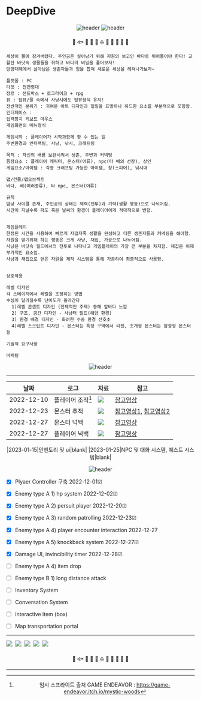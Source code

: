 # DeepDive

<div align="center">
  
![header](https://capsule-render.vercel.app/api?type=waving&height=250&color=00ffff&text=🐠Deep⛵Dive🐟&fontColor=ffffff)
![header](https://capsule-render.vercel.app/api?type=rect&height=50&color=ebf3f5&text=기획서&fontColor=000000&fontSize=20)
  
🦦  🐟  🐠  🐡  🦈 ⛵ 🍤  🍥  🦐  🎏  🎣
</div>
  <div align="left">

```
세상이 물에 잠겨버렸다. 주인공은 살아남기 위해 자원의 보고인 바다로 뛰어들어야 한다! 교활한 바닷속 생물들을 취하고 바다의 비밀을 풀어보자!
망망대해에서 살아남은 생존자들과 힘을 합쳐 새로운 세상을 헤쳐나가보자~
```  
```
플랫폼 : PC  
타겟 : 전연령대
장르 : 샌드박스 + 로그라이크 + rpg
뷰 : 탑뷰/물 속에서 사냥시에도 탑뷰형식 유지!
전반적인 분위기 : 귀여운 아트 디자인과 힐링을 표방하나 하드한 요소를 부분적으로 포함함.
인터페이스 :
입력장치 키보드 마우스
게임화면의 메뉴형식
```
```
게임시작 : 플레이어가 시작과함께 할 수 있는 일
주변환경과 인터랙팅, 사냥, 낚시, 크래프팅
```
```
목적 : 자신의 배를 보완시켜서 생존, 주변과 커넥팅
등장요소 : 플레이어 캐릭터, 몬스터(어류), npc(타 배의 선장), 상인
게임요소/아이템 : 각종 크래프팅 가능한 아이템, 창(스피어), 낚시대

맵/건물/맵오브젝트
바다, 배(여러종류), 타 npc, 몬스터(어류)
```
```
규칙
밤낮 사이클 존재, 주인공의 상태는 체력(전투)과 기력(생활 행동)으로 나뉘어짐.
시간이 지날수록 파도 혹은 날씨의 환경이 플레이어에게 적대적으로 변함.


게임플레이
한정된 시간을 사용하여 빠르게 자급자족 생활을 완성하고 다른 생존자들과 커넥팅을 해야함.
자원을 얻기위해 하는 행동은 크게 사냥, 채집, 가공으로 나누어짐.
사냥은 바닷속 필드에서의 전투로 나타나고 게임플레이의 가장 큰 부분을 차지함. 채집은 이때 부가적인 요소임.
사냥과 채집으로 얻은 자원을 제작 시스템을 통해 가공하여 최종적으로 사용함.

  
상호작용

레벨 디자인
각 스테이지에서 레벨을 조정하는 방법
수심이 달라질수록 난이도가 올라간다
  1)레벨 콘셉트 디자인 (전체적인 주제) 동해 앞바다 느낌
  2) 구조, 공간 디자인 - 사냥터 필드(해양 환경)
  3) 환경 배경 디자인 - 화려한 수중 환경 산호초
  4)레벨 스크립트 디자인 - 몬스터는 특정 구역에서 리젠, 조개형 몬스터는 함정형 몬스터 등
```
```
기술적 요구사항
```
```
마케팅

```


</div>
<div align="center">

![header](https://capsule-render.vercel.app/api?type=rect&height=50&color=ebf3f5&text=개발로그&fontColor=000000&fontSize=20)

---
|날짜|로그|자료|참고|
|---|---------|----|----|
|2022-12-10|플레이어 조작[^1]|<img src=https://user-images.githubusercontent.com/109887066/209662338-d395abd8-62c6-44b9-8aa0-bf713b731f40.gif>|[참고영상](https://www.youtube.com/watch?v=7iYWpzL9GkM&t=3610s)|
|2022-12-23|몬스터 추적|<img src=https://user-images.githubusercontent.com/109887066/209662509-13a3a3c4-adf2-46e7-9680-5bdf5682cdc4.gif>|[참고영상1](https://www.youtube.com/watch?v=8eWbSN2T8TE), [참고영상2](https://www.youtube.com/watch?v=MowE3moQ_Cw&t=577s)|
|2022-12-27|몬스터 넉백|<img src=https://user-images.githubusercontent.com/109887066/209666044-97a0eadd-db41-46de-a1d5-167b82fae0ff.gif>|[참고영상](https://youtu.be/8rTK68omQow)|
|2022-12-27|플레이어 넉백|<img src=https://user-images.githubusercontent.com/109887066/209662009-50948254-c251-48eb-a3e5-f4f0337b4e38.gif>|[참고영상](https://youtu.be/8rTK68omQow)|

|2023-01-15|인벤토리 및 ui|blank|
|2023-01-25|NPC 및 대화 시스템, 퀘스트 시스템|blank|
    


    
![header](https://capsule-render.vercel.app/api?type=rect&height=50&color=ebf3f5&text=진척도&fontColor=000000&fontSize=20)
 
</div>

- [x] Plyaer Controller 구축 2022-12-01☑
- [x] Enemy type A 1) hp system 2022-12-02☑
- [x] Enemy type A 2) persuit player 2022-12-20☑
- [x] Enemy type A 3) random patrolling 2022-12-23☑
- [x] Enemy type A 4) player encounter interaction 2022-12-27
- [x] Enemy type A 5) knockback system 2022-12-27☑
- [x] Damage UI, invincibility timer 2022-12-28☑

- [ ] Enemy type A 4) item drop 
- [ ] Enemy type B 1) long distance attack
- [ ] Inventory System
- [ ] Conversation System
- [ ] interactive item (box)
- [ ] Map transportation portal
---
<p align = "left">
<img src="https://img.shields.io/badge/Unity-000000?style=flat-square&logo=Unity&logoColor=white"/></a>&nbsp
<img src="https://img.shields.io/badge/C Sharp-239120?style=flat-square&logo=C Sharp&logoColor=white"/></a>&nbsp
<img src="https://img.shields.io/badge/Aseprite-7D929E?style=flat-square&logo=Aseprite&logoColor=white"/></a>&nbsp
<img src="https://img.shields.io/badge/Visual Studio Code-007ACC?style=flat-square&logo=Visual Studio Code&logoColor=white"/></a>&nbsp
<img src="https://img.shields.io/badge/Visual-Studio-5C2D91?style=flat-square&logo=Visual-Studio&logoColor=white"/></a>&nbsp<br>
</p>
</div>
  <div align="center">
🦦  🐟  🐠  🐡  🦈 ⛵ 🍤  🍥  🦐  🎏  🎣

[^1]: 임시 스프라이트 출처 GAME ENDEAVOR : https://game-endeavor.itch.io/mystic-woods
[^2]: 임시 폰트 출처 GAME ENDEAVOR :Neo둥근모 Pro Copyright © 2017-2022, Eunbin Jeong (Dalgona.) <project-neodgm@dalgona.dev> with reserved font name "Neo둥근모 Pro" and "NeoDunggeunmo Pro".
---
